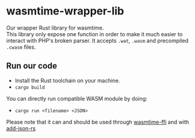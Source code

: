 # wasmtime-wrapper-lib
Our wrapper Rust library for wasmtime. \
This library only expose one function in order to make it much easier to interact with PHP's broken parser.
It accepts `.wat`, `.wasm` and precompiled `.cwasm` files.

## Run our code
- Install the Rust toolchain on your machine.
- `cargo build`

You can directly run compatible WASM module by doing:
- `cargo run <filename> <JSON>`

Please note that it can and should be used through [wasmtime-ffi](../wasmtime-ffi/ffi-wasmtime.php) and with [add-json-rs](../add-json-rs/)